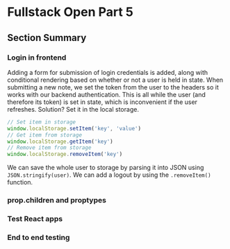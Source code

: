# Fullstack Open Part 5

## Section Summary

### Login in frontend

Adding a form for submission of login credentials is added, along with conditional rendering based on whether or not a user is held in state. When submitting a new note, we set the token from the user to the headers so it works with our backend authentication. This is all while the user (and therefore its token) is set in state, which is inconvenient if the user refreshes. Solution? Set it in the local storage.

```javascript
// Set item in storage
window.localStorage.setItem('key', 'value')
// Get item from storage
window.localStorage.getItem('key')
// Remove item from storage
window.localStorage.removeItem('key')
```
We can save the whole user to storage by parsing it into JSON using `JSON.stringify(user)`. We can add a logout by using the `.removeItem()` function.

### prop.children and proptypes

### Test React apps


### End to end testing
